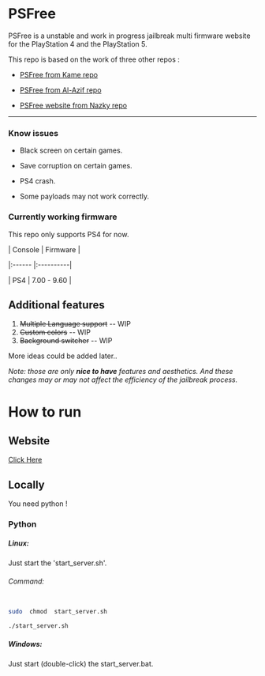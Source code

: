 
# PSFree

PSFree is a unstable and work in progress jailbreak multi firmware website for the PlayStation 4 and the PlayStation 5.

  

This repo is based on the work of three other repos :

- [PSFree from Kame repo](https://github.com/kmeps4/PSFree)

- [PSFree from Al-Azif repo](https://github.com/Al-Azif/psfree-lapse)

- [PSFree website from Nazky repo](https://github.com/Nazky/PSFree)

___

  

### Know issues

- Black screen on certain games.

- Save corruption on certain games.

- PS4 crash.

- Some payloads may not work correctly.

  

### Currently working firmware

  

This repo only supports PS4 for now.

  
  

| Console | Firmware |

|:------ |:----------|

| PS4 | 7.00 - 9.60 |

  ## Additional features
  1. ~~Multiple Language support~~ -- WIP
  2. ~~Custom colors~~ -- WIP
  3. ~~Background switcher~~ -- WIP
 
 More ideas could be added later.. 
 
 *Note: those are only **nice to have** features and aesthetics. And these changes may or may not affect the efficiency of the jailbreak process.*


# How to run

  

## Website

[Click Here](https://arabpixel.github.io/PSFree/)

  

## Locally

  

You need python !

  

### Python

##### Linux:

Just start the 'start_server.sh'.

  

###### Command:

```bash

sudo  chmod  start_server.sh

./start_server.sh

```

##### Windows:

Just start (double-click) the start_server.bat.
